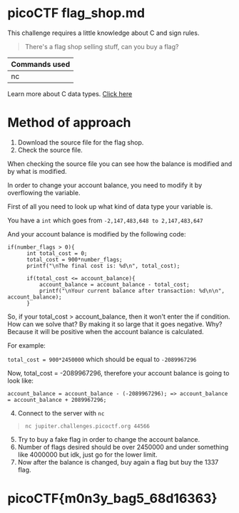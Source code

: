 # picoCTF flag_shop.md

This challenge requires a little knowledge about C and sign rules.
> There's a flag shop selling stuff, can you buy a flag?


| Commands used  | 
| ------------- | 
| nc | 

Learn more about C data types. [Click here](https://www.tutorialspoint.com/cprogramming/c_data_types.htm)
# Method of approach

1. Download the source file for the flag shop.
2. Check the source file.

When checking the source file you can see how the balance is modified and by what is modified.

In order to change your account balance, you need to modify it by overflowing the variable.

First of all you need to look up what kind of data type your variable is.

You have a `int` which goes from `-2,147,483,648 to 2,147,483,647`

And your account balance is modified by the following code:

```
if(number_flags > 0){
      int total_cost = 0;
      total_cost = 900*number_flags;
      printf("\nThe final cost is: %d\n", total_cost);
      
      if(total_cost <= account_balance){
          account_balance = account_balance - total_cost;
          printf("\nYour current balance after transaction: %d\n\n", account_balance);
      }
```

So, if your total_cost > account_balance, then it won't enter the if condition. How can we solve that?
By making it so large that it goes negative. Why? Because it will be positive when the account balance is calculated.

For example:

`total_cost = 900*2450000` which should be equal to `-2089967296`

Now, total_cost = -2089967296, therefore your account balance is going to look like:

`account_balance = account_balance - (-2089967296); => account_balance = account_balance + 2089967296;`

4. Connect to the server with `nc`
>  `nc jupiter.challenges.picoctf.org 44566`
5. Try to buy a fake flag in order to change the account balance.
6. Number of flags desired should be over 2450000 and under something like 4000000 but idk, just go for the lower limit.
7. Now after the balance is changed, buy again a flag but buy the 1337 flag.

# picoCTF{m0n3y_bag5_68d16363}
